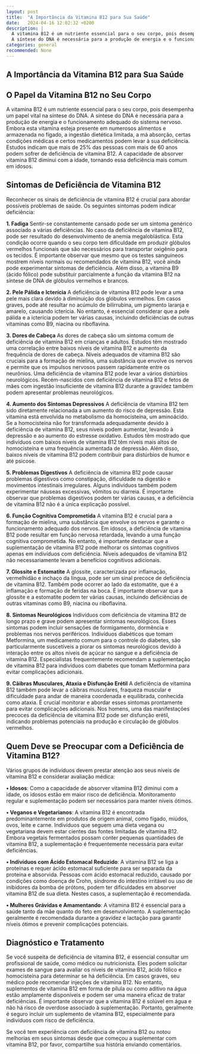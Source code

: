 ```yaml
---
layout: post
title:  "A Importância da Vitamina B12 para Sua Saúde"
date:   2024-04-16 12:02:32 +0200
description: |
  A vitamina B12 é um nutriente essencial para o seu corpo, pois desempenha um papel vital na síntese do DNA. 
  A síntese do DNA é necessária para a produção de energia e o funcionamento adequado do sistema nervoso.
categories: general
recommended: None
---
```


## A Importância da Vitamina B12 para Sua Saúde 

## O Papel da Vitamina B12 no Seu Corpo
A vitamina B12 é um nutriente essencial para o seu corpo, pois desempenha um papel vital na síntese do DNA. A síntese do DNA 
é necessária para a produção de energia e o funcionamento adequado do sistema nervoso. Embora esta vitamina esteja presente em
numerosos alimentos e armazenada no fígado, a ingestão dietética limitada, a má absorção, certas condições médicas e certos 
medicamentos podem levar à sua deficiência. Estudos indicam que mais de 25% das pessoas com mais de 60 anos podem sofrer de deficiência 
de vitamina B12. A capacidade de absorver vitamina B12 diminui com a idade, tornando essa deficiência mais comum em idosos. 

## Sintomas de Deficiência de Vitamina B12 

Reconhecer os sinais de deficiência de vitamina B12 é crucial para abordar possíveis problemas de saúde. Os seguintes sintomas 
podem indicar deficiência:

**1.	Fadiga**  Sentir-se constantemente cansado pode ser um sintoma genérico associado a várias deficiências. No caso da deficiência 
de vitamina B12, pode ser resultado do desenvolvimento de anemia megaloblástica. Esta condição ocorre quando o seu corpo tem dificuldade 
em produzir glóbulos vermelhos funcionais que são necessários para transportar oxigênio para os tecidos. É importante observar que mesmo 
que os testes sanguíneos mostrem níveis normais ou recomendados de vitamina B12, você ainda pode experimentar sintomas de deficiência. 
Além disso, a vitamina B9 (ácido fólico) pode substituir parcialmente a função da vitamina B12 na síntese de DNA de glóbulos vermelhos e brancos.

**2.	Pele Pálida e Icterícia**  A deficiência de vitamina B12 pode levar a uma pele mais clara devido à diminuição dos glóbulos vermelhos. 
Em casos graves, pode até resultar no acúmulo de bilirrubina, um pigmento laranja e amarelo, causando icterícia. No entanto, é essencial 
considerar que a pele pálida e a icterícia podem ter várias causas, incluindo deficiências de outras vitaminas como B9, niacina ou riboflavina.

**3.	Dores de Cabeça**  As dores de cabeça são um sintoma comum de deficiência de vitamina B12 em crianças e adultos. Estudos têm mostrado uma 
correlação entre baixos níveis de vitamina B12 e aumento da frequência de dores de cabeça. Níveis adequados de vitamina B12 são cruciais para a 
formação de mielina, uma substância que envolve os nervos e permite que os impulsos nervosos passem rapidamente entre os neurônios. Uma deficiência
de vitamina B12 pode levar a vários distúrbios neurológicos. Recém-nascidos com deficiência de vitamina B12 e fetos de mães com ingestão insuficiente
de vitamina B12 durante a gravidez também podem apresentar problemas neurológicos.

**4.	Aumento dos Sintomas Depressivos**  A deficiência de vitamina B12 tem sido diretamente relacionada a um aumento do risco de depressão. 
Esta vitamina está envolvida no metabolismo da homocisteína, um aminoácido. Se a homocisteína não for transformada adequadamente devido à 
deficiência de vitamina B12, seus níveis podem aumentar, levando à depressão e ao aumento do estresse oxidativo. Estudos têm mostrado que 
indivíduos com baixos níveis de vitamina B12 têm níveis mais altos de homocisteína e uma frequência aumentada de depressão. Além disso, 
baixos níveis de vitamina B12 podem contribuir para distúrbios de humor e até psicose.

**5.	Problemas Digestivos**  A deficiência de vitamina B12 pode causar problemas digestivos como constipação, dificuldade na digestão e 
movimentos intestinais irregulares. Alguns indivíduos também podem experimentar náuseas excessivas, vômitos ou diarreia. É importante 
observar que problemas digestivos podem ter várias causas, e a deficiência de vitamina B12 não é a única explicação possível.

**6.	Função Cognitiva Comprometida**  A vitamina B12 é crucial para a formação de mielina, uma substância que envolve os nervos e garante 
o funcionamento adequado dos nervos. Em idosos, a deficiência de vitamina B12 pode resultar em função nervosa retardada, levando a uma função 
cognitiva comprometida. No entanto, é importante destacar que a suplementação de vitamina B12 pode melhorar os sintomas cognitivos apenas
em indivíduos com deficiência. Níveis adequados de vitamina B12 não necessariamente levam a benefícios cognitivos adicionais.

**7.	Glossite e Estomatite**  A glossite, caracterizada por inflamação, vermelhidão e inchaço da língua, pode ser um sinal precoce de 
deficiência de vitamina B12. Também pode ocorrer ao lado da estomatite, que é a inflamação e formação de feridas na boca. É importante 
observar que a glossite e a estomatite podem ter várias causas, incluindo deficiências de outras vitaminas como B9, niacina ou riboflavina.

**8.	Sintomas Neurológicos** Indivíduos com deficiência de vitamina B12 de longo prazo e grave podem apresentar sintomas neurológicos. 
Esses sintomas podem incluir sensações de formigamento, dormência e problemas nos nervos periféricos. Indivíduos diabéticos que tomam 
Metformina, um medicamento comum para o controle do diabetes, são particularmente suscetíveis a piorar os sintomas neurológicos devido
à interação entre os altos níveis de açúcar no sangue e a deficiência de vitamina B12. Especialistas frequentemente recomendam a suplementação
de vitamina B12 para indivíduos com diabetes que tomam Metformina para evitar complicações adicionais.

**9.	Cãibras Musculares, Ataxia e Disfunção Erétil**  A deficiência de vitamina B12 também pode levar a cãibras musculares, fraqueza 
muscular e dificuldade para andar de maneira coordenada e equilibrada, conhecida como ataxia. É crucial monitorar e abordar esses 
sintomas prontamente para evitar complicações adicionais. Nos homens, uma das manifestações precoces da deficiência de vitamina B12 
pode ser disfunção erétil, indicando problemas potenciais na produção e circulação de glóbulos vermelhos. 

## Quem Deve se Preocupar com a Deficiência de Vitamina B12? 

Vários grupos de indivíduos devem prestar atenção aos seus níveis de vitamina B12 e considerar avaliação médica:

**•	Idosos**: Como a capacidade de absorver vitamina B12 diminui com a idade, os idosos estão em maior risco de deficiência. 
Monitoramento regular e suplementação podem ser necessários para manter níveis ótimos.

**•	Veganos e Vegetarianos**: A vitamina B12 é encontrada predominantemente em produtos de origem animal, como fígado, miúdos, ovos, 
leite e carne. Indivíduos que seguem uma dieta vegana ou vegetariana devem estar cientes das fontes limitadas de vitamina B12. Embora 
vegetais fermentados possam conter pequenas quantidades de vitamina B12, a suplementação é frequentemente necessária para evitar deficiências.

**•	Indivíduos com Ácido Estomacal Reduzido**: A vitamina B12 se liga a proteínas e requer ácido estomacal suficiente para ser separada da 
proteína e absorvida. Pessoas com ácido estomacal reduzido, causado por condições como doença de Crohn, síndrome do intestino irritável ou 
uso de inibidores da bomba de prótons, podem ter dificuldades em absorver vitamina B12 de sua dieta. Nestes casos, a suplementação é recomendada.

**•	Mulheres Grávidas e Amamentando**: A vitamina B12 é essencial para a saúde tanto da mãe quanto do feto em desenvolvimento. 
A suplementação geralmente é recomendada durante a gravidez e lactação para garantir níveis ótimos e prevenir complicações potenciais. 

## Diagnóstico e Tratamento 

Se você suspeita de deficiência de vitamina B12, é essencial consultar um profissional de saúde, como médico ou nutricionista. Eles podem 
solicitar exames de sangue para avaliar os níveis de vitamina B12, ácido fólico e homocisteína para determinar se há deficiência. Em casos 
graves, seu médico pode recomendar injeções de vitamina B12. No entanto, suplementos de vitamina B12 em forma de pílula ou como aditivo na 
água estão amplamente disponíveis e podem ser uma maneira eficaz de tratar deficiências. É importante observar que a vitamina B12 é solúvel em 
água e não há risco de overdose associado à suplementação. Portanto, geralmente é seguro incluir um suplemento de vitamina B12, especialmente 
para indivíduos com risco de deficiência. 

Se você tem experiência com deficiência de vitamina B12 ou notou melhorias em seus sintomas desde que começou a suplementar com vitamina B12, 
por favor, compartilhe sua história enviando comentários.

